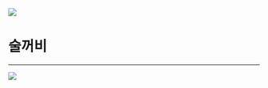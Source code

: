<img src="https://capsule-render.vercel.app/api?type=waving&color=ff6289&height=300&section=header&text=Soolkkeobi&fontColor=ffffff&fontSize=90" />
<h1>술꺼비</h1>
<hr/>
<img src="https://capsule-render.vercel.app/api?type=waving&color=ff6289&height=200&section=footer" />

